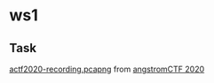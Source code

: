 # ws1

## Task

[actf2020-recording.pcapng](./src/actf2020-recording.pcapng) from [angstromCTF 2020](https://ctftime.org/event/982)
